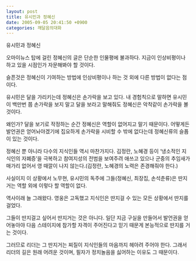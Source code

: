 ```yaml
---
layout: post
title: 유시민과 정혜신
date: 2005-09-05 20:41:50 +0900
categories: 깨달음의대화
---
```

유시민과 정혜신
  

  
오마이뉴스 탑에 걸린 정혜신의 글은 단순한 인물평에 불과하다. 지금이 인상비평이나 하고 있을 시점인가 자문해봐야 할 것이다.
  

  
슬픈것은 정혜신이 기여하는 방법에 인상비평이나 하는 것 외에 다른 방법이 없다는 점이다.
  

  
유시민은 달을 가리키는데 정혜신은 손가락을 보고 있다. 내 경험칙으로 말하면 유시민이 백만번 쯤 손가락을 보지 말고 달을 보라고 말해줘도 정혜신은 악착같이 손가락을 볼 것이다.
  

  
왜인가? 달을 보기로 작정하는 순간 정혜신은 역할이 없어지고 말기 때문이다. 어떻게든 발언권은 얻어놔야겠기에 집요하게 손가락을 시비할 수 밖에 없다는데 정혜신류의 슬픔이 있는 것이다.
  

  
정혜신 뿐 아니라 다수의 지식인들 역시 마찬가지다. 김정란, 노혜경 등이 ‘냉소적인 지식인의 자폐증’을 극복하고 참여지성의 전범을 보여주려 애쓰고 있으나 군중의 추임새가 매가리 없어서 영 때깔이 나지 않는다.(김정란, 노혜경의 노력은 존경해줘야 한다.)
  

  
사실이지 이 상황에서 노무현, 유시민의 독주에 그들(정혜신, 최장집, 손석춘류)은 딴지거는 역할 외에 이렇다 할 역할이 없다.
  

  
역사이래 늘 그래왔다. 영웅은 고독했고 지식인은 딴지걸 수 있는 모든 상황에서 딴지를 걸었다.
  

  
그들이 딴지걸고 싶어서 딴지거는 것은 아니다. 일단 지금 구실을 만들어서 발언권을 얻어놓아야 다음 스테이지에 참가할 자격이 주어진다고 믿기 때문게 본능적으로 딴지를 거는 것이다.
  

  
그러므로 리더는 그 딴지거는 찌질이 지식인들의 마음까지 헤아려 주어야 한다. 그래서 리더의 길은 원래 어려운 것이며, 필자가 정치놀음을 싫어하는 이유도 그 때문이다.